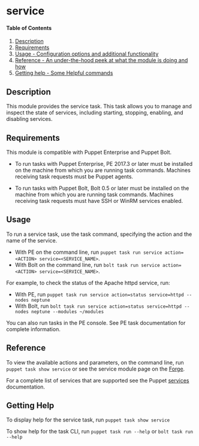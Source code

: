 
# service

#### Table of Contents

1. [Description](#description)
2. [Requirements](#requirements)
3. [Usage - Configuration options and additional functionality](#usage)
4. [Reference - An under-the-hood peek at what the module is doing and how](#reference)
5. [Getting help - Some Helpful commands](#getting-help)

## Description

This module provides the service task. This task allows you to manage and inspect the state of services, including starting, stopping, enabling, and disabling services.

## Requirements
This module is compatible with Puppet Enterprise and Puppet Bolt.

* To run tasks with Puppet Enterprise, PE 2017.3 or later must be installed on the machine from which you are running task commands. Machines receiving task requests must be Puppet agents.

* To run tasks with Puppet Bolt, Bolt 0.5 or later must be installed on the machine from which you are running task commands. Machines receiving task requests must have SSH or WinRM services enabled.

## Usage

To run a service task, use the task command, specifying the action and the name of the service.

* With PE on the command line, run `puppet task run service action=<ACTION> service=<SERVICE_NAME>`.
* With Bolt on the command line, run `bolt task run service action=<ACTION> service=<SERVICE_NAME>`.

For example, to check the status of the Apache httpd service, run:

* With PE, run `puppet task run service action=status service=httpd --nodes neptune`
* With Bolt, run `bolt task run service action=status service=httpd --nodes neptune --modules ~/modules`

You can also run tasks in the PE console. See PE task documentation for complete information.

## Reference

To view the available actions and parameters, on the command line, run `puppet task show service` or see the service module page on the [Forge](https://forge.puppet.com/puppetlabs/service/tasks).

For a complete list of services that are supported see the Puppet [services](https://docs.puppet.com/puppet/latest/types/service.html) documentation.

## Getting Help

To display help for the service task, run `puppet task show service`

To show help for the task CLI, run `puppet task run --help` or `bolt task run --help`

